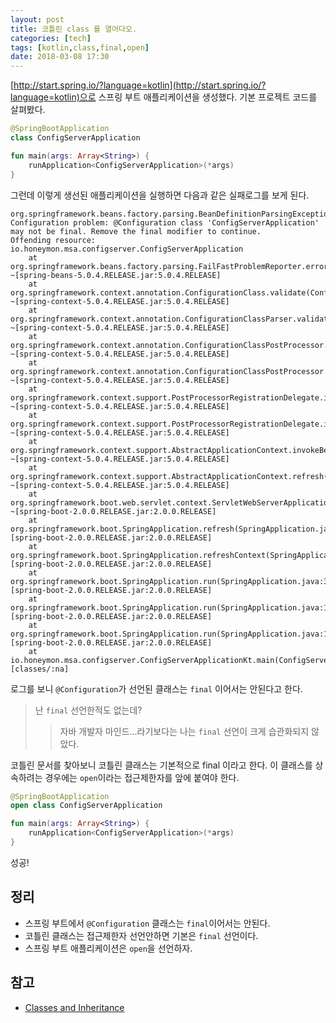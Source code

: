 ```yaml
---
layout: post
title: 코틀린 class 를 열어다오.  
categories: [tech]
tags: [kotlin,class,final,open]
date: 2018-03-08 17:30
---
```


[http://start.spring.io/?language=kotlin](http://start.spring.io/?language=kotlin)으로 스프링 부트 애플리케이션을 생성했다. 기본 프로젝트 코드를 살펴봤다.

```kotlin
@SpringBootApplication
class ConfigServerApplication

fun main(args: Array<String>) {
    runApplication<ConfigServerApplication>(*args)
}
```
그런데 이렇게 생선된 애플리케이션을 실행하면 다음과 같은 실패로그를 보게 된다.

```
org.springframework.beans.factory.parsing.BeanDefinitionParsingException: Configuration problem: @Configuration class 'ConfigServerApplication' may not be final. Remove the final modifier to continue.
Offending resource: io.honeymon.msa.configserver.ConfigServerApplication
	at org.springframework.beans.factory.parsing.FailFastProblemReporter.error(FailFastProblemReporter.java:72) ~[spring-beans-5.0.4.RELEASE.jar:5.0.4.RELEASE]
	at org.springframework.context.annotation.ConfigurationClass.validate(ConfigurationClass.java:217) ~[spring-context-5.0.4.RELEASE.jar:5.0.4.RELEASE]
	at org.springframework.context.annotation.ConfigurationClassParser.validate(ConfigurationClassParser.java:207) ~[spring-context-5.0.4.RELEASE.jar:5.0.4.RELEASE]
	at org.springframework.context.annotation.ConfigurationClassPostProcessor.processConfigBeanDefinitions(ConfigurationClassPostProcessor.java:317) ~[spring-context-5.0.4.RELEASE.jar:5.0.4.RELEASE]
	at org.springframework.context.annotation.ConfigurationClassPostProcessor.postProcessBeanDefinitionRegistry(ConfigurationClassPostProcessor.java:233) ~[spring-context-5.0.4.RELEASE.jar:5.0.4.RELEASE]
	at org.springframework.context.support.PostProcessorRegistrationDelegate.invokeBeanDefinitionRegistryPostProcessors(PostProcessorRegistrationDelegate.java:273) ~[spring-context-5.0.4.RELEASE.jar:5.0.4.RELEASE]
	at org.springframework.context.support.PostProcessorRegistrationDelegate.invokeBeanFactoryPostProcessors(PostProcessorRegistrationDelegate.java:93) ~[spring-context-5.0.4.RELEASE.jar:5.0.4.RELEASE]
	at org.springframework.context.support.AbstractApplicationContext.invokeBeanFactoryPostProcessors(AbstractApplicationContext.java:693) ~[spring-context-5.0.4.RELEASE.jar:5.0.4.RELEASE]
	at org.springframework.context.support.AbstractApplicationContext.refresh(AbstractApplicationContext.java:531) ~[spring-context-5.0.4.RELEASE.jar:5.0.4.RELEASE]
	at org.springframework.boot.web.servlet.context.ServletWebServerApplicationContext.refresh(ServletWebServerApplicationContext.java:140) ~[spring-boot-2.0.0.RELEASE.jar:2.0.0.RELEASE]
	at org.springframework.boot.SpringApplication.refresh(SpringApplication.java:752) [spring-boot-2.0.0.RELEASE.jar:2.0.0.RELEASE]
	at org.springframework.boot.SpringApplication.refreshContext(SpringApplication.java:388) [spring-boot-2.0.0.RELEASE.jar:2.0.0.RELEASE]
	at org.springframework.boot.SpringApplication.run(SpringApplication.java:327) [spring-boot-2.0.0.RELEASE.jar:2.0.0.RELEASE]
	at org.springframework.boot.SpringApplication.run(SpringApplication.java:1246) [spring-boot-2.0.0.RELEASE.jar:2.0.0.RELEASE]
	at org.springframework.boot.SpringApplication.run(SpringApplication.java:1234) [spring-boot-2.0.0.RELEASE.jar:2.0.0.RELEASE]
	at io.honeymon.msa.configserver.ConfigServerApplicationKt.main(ConfigServerApplication.kt:13) [classes/:na]
```

로그를 보니 ``@Configuration``가 선언된 클래스는 ``final`` 이어서는 안된다고 한다.

> 난 ``final`` 선언한적도 없는데?
>> 자바 개발자 마인드...라기보다는 나는 ``final`` 선언이 크게 습관화되지 않았다.

코틀린 문서를 찾아보니 코틀린 클래스는 기본적으로 final 이라고 한다. 이 클래스를 상속하려는 경우에는 ``open``이라는 접근제한자를 앞에 붙여야 한다.

```kotlin
@SpringBootApplication
open class ConfigServerApplication

fun main(args: Array<String>) {
    runApplication<ConfigServerApplication>(*args)
}
```

성공!

## 정리
* 스프링 부트에서 ``@Configuration`` 클래스는 ``final``이어서는 안된다.
* 코틀린 클래스는 접근제한자 선언안하면 기본은 ``final`` 선언이다.
* 스프링 부트 애플리케이션은 ``open``을 선언하자.

## 참고
* [Classes and Inheritance](https://kotlinlang.org/docs/reference/classes.html#classes-and-inheritance)
